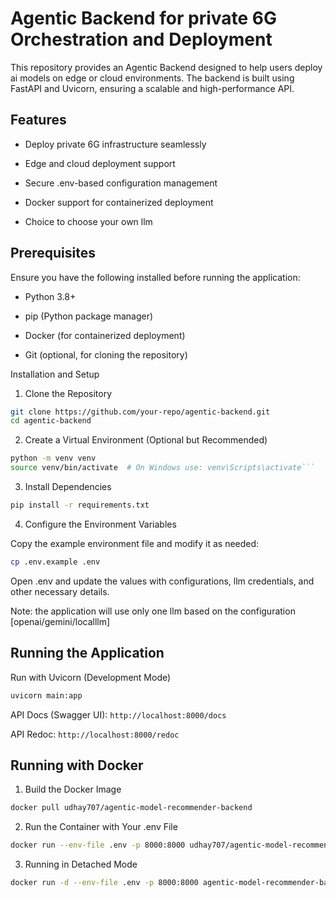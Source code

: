 # Agentic Backend for private 6G Orchestration and Deployment

This repository provides an Agentic Backend designed to help users deploy ai models on edge or cloud environments. The backend is built using FastAPI and Uvicorn, ensuring a scalable and high-performance API.

## Features

 - Deploy private 6G infrastructure seamlessly

 - Edge and cloud deployment support

 - Secure .env-based configuration management

 - Docker support for containerized deployment
   
 - Choice to choose your own llm

## Prerequisites

Ensure you have the following installed before running the application:

- Python 3.8+

- pip (Python package manager)

- Docker (for containerized deployment)

- Git (optional, for cloning the repository)

Installation and Setup

1. Clone the Repository

```bash
git clone https://github.com/your-repo/agentic-backend.git
cd agentic-backend
```

2. Create a Virtual Environment (Optional but Recommended)

```bash
python -m venv venv
source venv/bin/activate  # On Windows use: venv\Scripts\activate```
```

3. Install Dependencies

```bash
pip install -r requirements.txt
```

4. Configure the Environment Variables

Copy the example environment file and modify it as needed:

```bash
cp .env.example .env
```

Open .env and update the values with configurations, llm credentials, and other necessary details.

Note: the application will use only one llm based on the configuration [openai/gemini/localllm]

## Running the Application

Run with Uvicorn (Development Mode)

```bash
uvicorn main:app
```

API Docs (Swagger UI): `http://localhost:8000/docs`

API Redoc: `http://localhost:8000/redoc`

## Running with Docker

1. Build the Docker Image

```bash
docker pull udhay707/agentic-model-recommender-backend
```

2. Run the Container with Your .env File

```bash
docker run --env-file .env -p 8000:8000 udhay707/agentic-model-recommender-backend
```

3. Running in Detached Mode

```bash
docker run -d --env-file .env -p 8000:8000 agentic-model-recommender-backend
```

